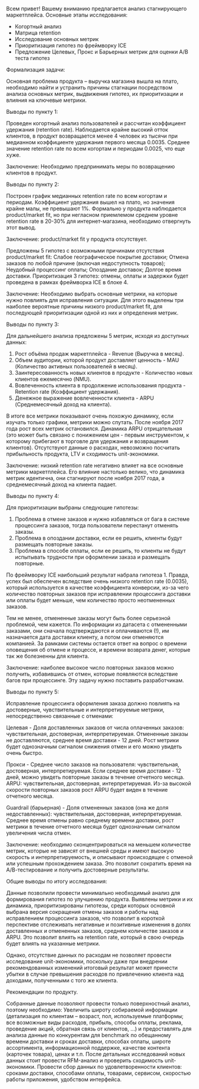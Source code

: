 Всем привет!
Вашему вниманию предлагается анализ стагнирующего маркетплейса.
Основные этапы исследования:
- Когортный анализ
- Матрица retention
- Исследование основных метрик
- Приоритизация гипотез по фреймворку ICE
- Предложение Целевых, Прокс и Барьерных метрик для оценки A/B теста гипотез

Формализация задачи:

Основная проблема продукта – выручка магазина вышла на плато, необходимо найти и устранить причины стагнации посредством анализа основных метрик, выдвижения гипотез, их приоритизации и влияния на ключевые метрики.

Выводы по пункту 1:

Проведен когортный анализ пользователей и рассчитан коэффициент удержания (retention rate). Наблюдается крайне высокий отток клиентов, в продукт возвращается менее 4 человек из тысячи при медианном коэффициенте удержания первого месяца 0.0035. Среднее значение retention rate по всем когортам и периодам 0.0025, что еще хуже.

Заключение: Необходимо предпринимать меры по возвращению клиентов в продукт.

Выводы по пункту 2:

Построен график медианных retention rate по всем когортам и периодам. Коэффициент удержания вышел на плато, но значения крайне малы, не превышают 1%. Формально у продукта наблюдается product/market fit, но при негласном приемлемом среднем уровне retention rate в 20-30% для интернет-магазина, необходимо отвергнуть этот вывод.

Заключение: product/market fit у продукта отсутствует.

Предложены 5 гипотез с возможными причинами отсутствия product/market fit: Слабое географическое покрытие доставки; Отмена заказов по любой причине (включая недоступность товаров); Неудобный процессинг оплаты; Опоздание доставок; Долгое время доставки. Приоритизация 3 гипотез: отмены, оплаты и задержки будет проведена в рамках фреймворка ICE в блоке 4.

Заключение: Необходимо выбрать основные метрики, на которые нужно повлиять для исправления ситуации. Для этого выделены три наиболее вероятные причины низкого product/market fit, для последующей приоритизации одной из них и определения метрик.

Выводы по пункту 3:

Для дальнейшего анализа предложены 5 метрик, исходя из доступных данных:

1) Рост объёма продаж маркетплейса - Revenue (Выручка в месяц).
2) Объем аудитории, которой продукт доставляет ценность - MAU (Количество активных пользователей в месяц).
3) Заинтересованность новых клиентов в продукте - Количество новых клиентов ежемесячно (NMU).
4) Вовлеченность клиента в продолжение использования продукта - Retention rate (Коэффициент удержания).
5) Денежное выражение вовлеченности клиента - ARPU (Среднемесячный доход на клиента).

В итоге все метрики показывают очень похожую динамику, если изучать только графики, метрики можно спутать. После ноября 2017 года рост всех метрик остановился. Динамика ARPU отрицательная (это может быть связано с понижением цен - первым инструментом, к которому прибегают в торговле для удержания и возвращения клиентов). Отсутствуют данные о расходах, невозможно посчитать прибыльность продукта, LTV и сходимость unit-экономики.

Заключение: низкий retention rate негативно влияет на все основные метрики маркетплейса. Его влияние настолько велико, что динамика метрик идентична, они стагнируют после ноября 2017 года, а среднемесячный доход на клиента падает.

Выводы по пункту 4:

Для приоритизации выбраны следующие гипотезы:

1) Проблема в отмене заказов и нужно избавляться от бага в системе процессинга заказов, тогда пользователи перестанут отменять заказы.
2) Проблема в опоздании доставки, если ее решить, клиенты будут размещать повторные заказы.
3) Проблема в способе оплаты, если ее решить, то клиенты не будут испытывать трудности при оформлении заказа и размещать повторные.

По фреймворку ICE наибольший результат набрала гипотеза 1. Правда, успех был обеспечен вследствие очень низкого retention rate (0.0035), который используется в качестве коэффициента конверсии, из-за чего количество повторных заказов при исправлении процессинга доставки или оплаты будет меньше, чем количество просто неотмененных заказов.

Тем не менее, отмененные заказы могут быть более серьезной проблемой, чем кажется. По информации из датасета с отмененными заказами, они сначала подтверждаются и оплачиваются (!), им назначается дата доставки клиенту, а потом они отменяются компанией. За рамками системы остается ответ на вопрос о времени оповещения об отмене и процессе, и времени возврата денег, которые так же болезненны для клиента.

Заключение: наиболее высокое число повторных заказов можно получить, избавившись от отмен, которые появляются вследствие багов при процессинге. Эту задачу нужно поставить разработчикам.

Выводы по пункту 5:

Исправление процессинга оформления заказа должно повлиять на достоверные, чувствительные и интерпретируемые метрики, непосредственно связанные с отменами:

Целевая -
Доля доставленных заказов от числа оплаченных заказов: чувствительная, достоверная, интерпретируемая. Отмененные заказы не доставляются, среднее время доставки - 12 дней. Рост метрики будет однозначным сигналом снижения отмен и его можно увидеть очень быстро.

Прокси -
Среднее число заказов на пользователя: чувствительная, достоверная, интерпретируемая. Если среднее время доставки - 12 дней, можно увидеть повторные заказы в течение отчетного месяца.
ARPU: чувствительная, достоверная, интерпретируемая. Из-за высокой скорости повторных заказов рост ARPU будет виден в течение отчетного месяца.

Guardrail (барьерная) -
Доля отмененных заказов (она же доля недоставленных): чувствительная, достоверная, интерпретируемая. Среднее время отмены равно среднему времени доставки, рост метрики в течение отчетного месяца будет однозначным сигналом увеличения числа отмен.

Заключение: необходимо сконцентрироваться на меньшем количестве метрик, которые не зависят от внешней среды и имеют высокую скорость и интерпретируемость, и описывают происходящее с отменой или успешным прохождением заказа. Это позволит сократить время на А/В-тестирование и получить достоверные результаты.

Общие выводы по итогу исследования:

Данные позволили провести минимально необходимый анализ для формирования гипотез по улучшению продукта. Выявлены метрики и их динамика, приоритизированы гипотезы, среди которых основной выбрана версия сокращения отмены заказов и работы над исправлением процессинга заказов, что позволит в короткой перспективе отслеживать негативные и позитивные изменения в долях доставленных и отмененных заказов, среднем количестве заказов и ARPU. Это позволит влиять на retention rate, который в свою очередь будет влиять на указанные метрики.

Однако, отсутствие данных по расходам не позволяет провести исследование unit-экономики, поскольку даже при внедрении рекомендованных изменений итоговый результат может принести убытки в случае превышения расходов по привлечению клиента над доходами, полученными с того же клиента.

Рекомендации по продукту.

Собранные данные позволяют провести только поверхностный анализ, поэтому необходимо:
Увеличить широту собираемой информации (детализация по клиентам – возраст, пол, используемые платформы; все возможные виды расходов, прибыль, способы оплаты, реклама, проведение акций, обратная связь от клиентов, …) и предоставлять для анализа данные по конкурентам для benchmark по обещанному времени доставки и сроках доставки, способах оплаты, широте ассортимента, информационной поддержке, качестве контента (карточек товара), ценах и т.п.
После детальных исследований новых данных стоит провести RFM-анализ и проверить сходимость unit-экономики.
Провести сбор данных по удовлетворенности клиентов: сроками доставки, способами оплаты, товарами, сервисом, скоростью работы приложения, удобством интерфейса. 
